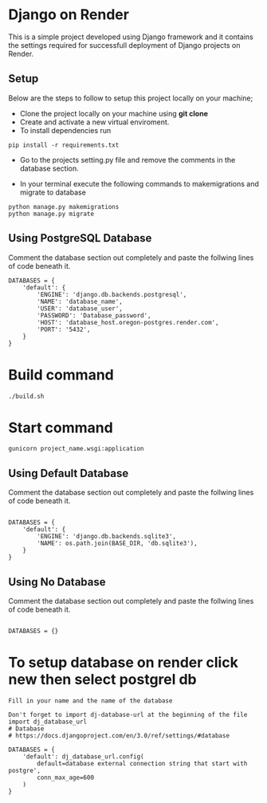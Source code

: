 # Django on Render
This is a simple project developed using Django framework and it contains the settings required for successfull deployment of Django projects on Render.
## Setup

Below are the steps to follow to setup this project locally on your machine;

* Clone the project locally on your machine using **git clone**
* Create and activate a new virtual enviroment.
* To install dependencies run
```
pip install -r requirements.txt
```
* Go to the projects setting.py file and remove the comments in the database section.

* In your terminal execute the following commands to makemigrations and migrate to database

```
python manage.py makemigrations
python manage.py migrate
```

## Using PostgreSQL Database

Comment the database section out completely and paste the follwing lines of code beneath it.

```
DATABASES = {  
    'default': {  
        'ENGINE': 'django.db.backends.postgresql',
        'NAME': 'database_name',  
        'USER': 'database_user',  
        'PASSWORD': 'Database_password',  
        'HOST': 'database_host.oregon-postgres.render.com',  
        'PORT': '5432',
    }  
}
```
# Build command

```
./build.sh
```

# Start command

```
gunicorn project_name.wsgi:application
```

## Using Default Database

Comment the database section out completely and paste the follwing lines of code beneath it.
```

DATABASES = {
    'default': {
        'ENGINE': 'django.db.backends.sqlite3',
        'NAME': os.path.join(BASE_DIR, 'db.sqlite3'),
    }
}
```


## Using No Database

Comment the database section out completely and paste the follwing lines of code beneath it.
```

DATABASES = {}
```

# To setup database on render click new then select postgrel db

```
Fill in your name and the name of the database

Don't forget to import dj-database-url at the beginning of the file
import dj_database_url
# Database
# https://docs.djangoproject.com/en/3.0/ref/settings/#database

DATABASES = {
    'default': dj_database_url.config(
        default=database external connection string that start with postgre',
        conn_max_age=600
    )
}
```
